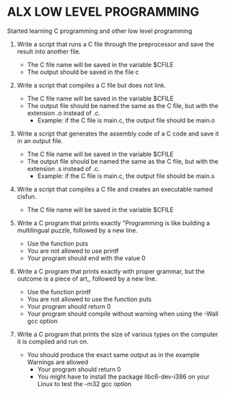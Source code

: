 # ALX LOW LEVEL PROGRAMMING
Started learning C programming and other low level programming

1. Write a script that runs a C file through the preprocessor and save the result into another file.

   - The C file name will be saved in the variable $CFILE
   - The output should be saved in the file c

2. Write a script that compiles a C file but does not link.

   - The C file name will be saved in the variable $CFILE
   - The output file should be named the same as the C file, but with the extension .o instead of .c.
      - Example: if the C file is main.c, the output file should be main.o

3. Write a script that generates the assembly code of a C code and save it in an output file.

   - The C file name will be saved in the variable $CFILE
   - The output file should be named the same as the C file, but with the extension .s instead of .c.
      - Example: if the C file is main.c, the output file should be main.s

4. Write a script that compiles a C file and creates an executable named cisfun.

   - The C file name will be saved in the variable $CFILE

5. Write a C program that prints exactly "Programming is like building a multilingual puzzle, followed by a new line.

   - Use the function puts
   - You are not allowed to use printf
   - Your program should end with the value 0

6. Write a C program that prints exactly with proper grammar, but the outcome is a piece of art,, followed by a new line.

   - Use the function printf
   - You are not allowed to use the function puts
   - Your program should return 0
   - Your program should compile without warning when using the -Wall gcc option

7. Write a C program that prints the size of various types on the computer it is compiled and run on.

   - You should produce the exact same output as in the example
Warnings are allowed
	 - Your program should return 0
	 - You might have to install the package libc6-dev-i386 on your Linux to test the -m32 gcc option

